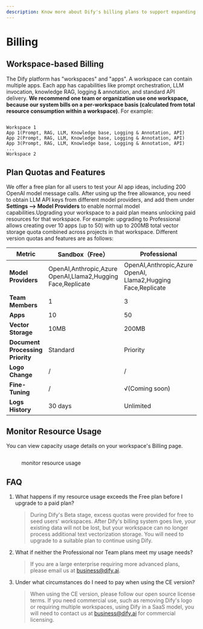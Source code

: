 ```yaml
---
description: Know more about Dify's billing plans to support expanding your usage.
---
```


# Billing

## Workspace-based Billing

The Dify platform has "workspaces" and "apps". A workspace can contain multiple apps. Each app has capabilities like prompt orchestration, LLM invocation, knowledge RAG, logging & annotation, and standard API delivery. **We recommend one team or organization use one workspace, because our system bills on a per-workspace basis (calculated from total resource consumption within a workspace)**. For example:

```Plaintext

Workspace 1  
App 1(Prompt, RAG, LLM, Knowledge base, Logging & Annotation, API)
App 2(Prompt, RAG, LLM, Knowledge base, Logging & Annotation, API) 
App 3(Prompt, RAG, LLM, Knowledge base, Logging & Annotation, API)
...
Workspace 2
```

## Plan Quotas and Features

We offer a free plan for all users to test your AI app ideas, including 200 OpenAI model message calls. After using up the free allowance, you need to obtain LLM API keys from different model providers, and add them under **Settings --> Model Providers** to enable normal model capabilities.Upgrading your workspace to a paid plan means unlocking paid resources for that workspace. For example: upgrading to Professional allows creating over 10 apps (up to 50) with up to 200MB total vector storage quota combined across projects in that workspace. Different version quotas and features are as follows:

<table><thead><tr><th width="148">Metric</th><th width="237">Sandbox（Free）</th><th>Professional </th><th>Team</th></tr></thead><tbody><tr><td><strong>Model Providers</strong></td><td>OpenAI,Anthropic,Azure OpenAI,Llama2,Hugging Face,Replicate</td><td>OpenAI,Anthropic,Azure OpenAI, Llama2,Hugging Face,Replicate</td><td>OpenAI,Anthropic,Azure OpenAI, Llama2,Hugging Face,Replicate</td></tr><tr><td><strong>Team Members</strong></td><td>1</td><td>3</td><td>Unlimited</td></tr><tr><td><strong>Apps</strong></td><td>10</td><td>50</td><td>Unlimited</td></tr><tr><td><strong>Vector Storage</strong></td><td>10MB</td><td>200MB</td><td>1GB</td></tr><tr><td><strong>Document Processing Priority</strong></td><td>Standard</td><td>Priority</td><td>Priority</td></tr><tr><td><strong>Logo Change</strong></td><td>/</td><td>/</td><td>√</td></tr><tr><td><strong>Fine-Tuning</strong></td><td>/</td><td>√(Coming soon)</td><td>√(Coming soon)</td></tr><tr><td><strong>Logs History</strong></td><td>30 days</td><td>Unlimited</td><td>Unlimited</td></tr></tbody></table>

## Monitor Resource Usage

You can view capacity usage details on your workspace's Billing page.

<figure><img src="https://langgenius.feishu.cn/space/api/box/stream/download/asynccode/?code=Mjg0NGJmODgxOGY0NWZhYmYwMzBiNGY1ZTM3YzYyNGNfWFJMR2ZGQXlZSVVkaUJlUTBRT0NyRXlXUEJtMmdhWjdfVG9rZW46Uk1DVmJPWnhUb1lOZHh4S0M0RmNxUDFBbk9nXzE3MDE3NzcyOTE6MTcwMTc4MDg5MV9WNA" alt=""><figcaption><p>monitor resource usage</p></figcaption></figure>

## FAQ

1.  What happens if my resource usage exceeds the Free plan before I upgrade to a paid plan?

    > During Dify's Beta stage, excess quotas were provided for free to seed users' workspaces. After Dify's billing system goes live, your existing data will not be lost, but your workspace can no longer process additional text vectorization storage. You will need to upgrade to a suitable plan to continue using Dify.
2.  What if neither the Professional nor Team plans meet my usage needs?

    > If you are a large enterprise requiring more advanced plans, please email us at [business@dify.ai](mailto:business@dify.ai).
3.  Under what circumstances do I need to pay when using the CE version?

    > When using the CE version, please follow our open source license terms. If you need commercial use, such as removing Dify's logo or requiring multiple workspaces, using Dify in a SaaS model, you will need to contact us at [business@dify.ai](mailto:business@dify.ai) for commercial licensing.
